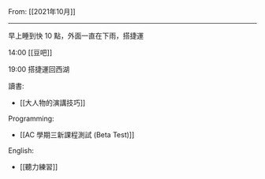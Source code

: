 From: [[2021年10月]]

---

早上睡到快 10 點，外面一直在下雨，搭捷運

14:00 [[豆吧]]

19:00 搭捷運回西湖

讀書: 
- [[大人物的演講技巧]]

Programming:
- [[AC 學期三新課程測試 (Beta Test)]]

English:
- [[聽力練習]]
